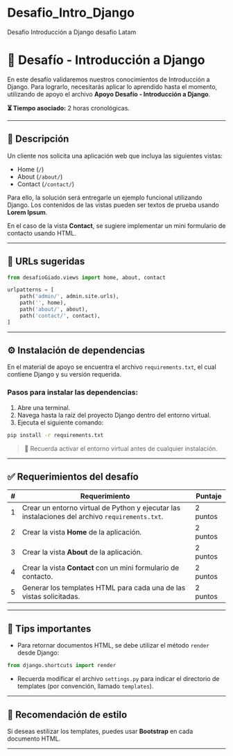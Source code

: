 # Desafio_Intro_Django
Desafio Introducción a Django desafio Latam

# 🧪 Desafío - Introducción a Django

En este desafío validaremos nuestros conocimientos de Introducción a Django. Para lograrlo, necesitarás aplicar lo aprendido hasta el momento, utilizando de apoyo el archivo **Apoyo Desafío - Introducción a Django**.

**⏳ Tiempo asociado:** 2 horas cronológicas.

---

## 📘 Descripción

Un cliente nos solicita una aplicación web que incluya las siguientes vistas:

- Home (`/`)
- About (`/about/`)
- Contact (`/contact/`)

Para ello, la solución será entregarle un ejemplo funcional utilizando Django. Los contenidos de las vistas pueden ser textos de prueba usando **Lorem Ipsum**.

En el caso de la vista **Contact**, se sugiere implementar un mini formulario de contacto usando HTML.

---

## 🔗 URLs sugeridas

```python
from desafioGiado.views import home, about, contact

urlpatterns = [
    path('admin/', admin.site.urls),
    path('', home),
    path('about/', about),
    path('contact/', contact),
]
```

---

## ⚙️ Instalación de dependencias

En el material de apoyo se encuentra el archivo `requirements.txt`, el cual contiene Django y su versión requerida.

### Pasos para instalar las dependencias:

1. Abre una terminal.
2. Navega hasta la raíz del proyecto Django dentro del entorno virtual.
3. Ejecuta el siguiente comando:

```bash
pip install -r requirements.txt
```

> 🔑 Recuerda activar el entorno virtual antes de cualquier instalación.

---

## ✅ Requerimientos del desafío

| # | Requerimiento | Puntaje |
|---|----------------|---------|
| 1 | Crear un entorno virtual de Python y ejecutar las instalaciones del archivo `requirements.txt`. | 2 puntos |
| 2 | Crear la vista **Home** de la aplicación. | 2 puntos |
| 3 | Crear la vista **About** de la aplicación. | 2 puntos |
| 4 | Crear la vista **Contact** con un mini formulario de contacto. | 2 puntos |
| 5 | Generar los templates HTML para cada una de las vistas solicitadas. | 2 puntos |

---

## 🧠 Tips importantes

- Para retornar documentos HTML, se debe utilizar el método `render` desde Django:

```python
from django.shortcuts import render
```

- Recuerda modificar el archivo `settings.py` para indicar el directorio de templates (por convención, llamado `templates`).

---

## 🎨 Recomendación de estilo

Si deseas estilizar los templates, puedes usar **Bootstrap** en cada documento HTML.

---
